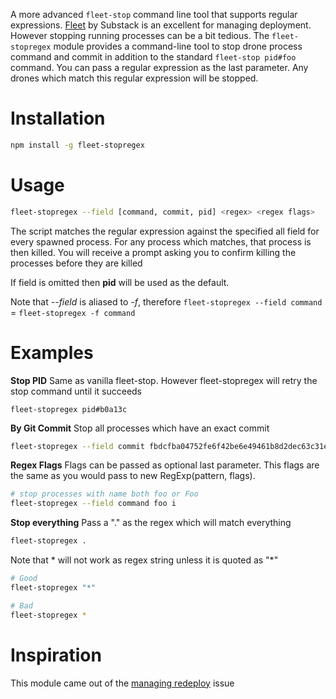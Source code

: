 A more advanced `fleet-stop` command line tool that supports regular expressions. [Fleet](https://github.com/substack/fleet) by Substack is an excellent for managing deployment. However stopping running processes can be a bit tedious. The `fleet-stopregex` module provides a command-line tool to stop drone process command and commit in addition to the standard `fleet-stop pid#foo` command. You can pass a regular expression as the last parameter. Any drones which match this regular expression will be stopped.

# Installation
```bash
npm install -g fleet-stopregex
```

# Usage
```bash
fleet-stopregex --field [command, commit, pid] <regex> <regex flags>
```
The script matches the regular expression against the specified all field for every spawned process. For any process which matches, that process is then killed. You will receive a prompt asking you to confirm killing the processes before they are killed

If field is omitted then **pid** will be used as the default.

Note that *--field* is aliased to *-f*, therefore
`fleet-stopregex --field command` = `fleet-stopregex -f command`

# Examples

**Stop PID**
Same as vanilla fleet-stop. However fleet-stopregex will retry the stop command until it succeeds
```
fleet-stopregex pid#b0a13c
```

**By Git Commit**
Stop all processes which have an exact commit
```bash
fleet-stopregex --field commit fbdcfba04752fe6f42be6e49461b8d2dec63c31e
```

**Regex Flags**
Flags can be passed as optional last parameter. This flags are the same as you would pass to new RegExp(pattern, flags).

```bash
# stop processes with name both foo or Foo
fleet-stopregex --field command foo i
```

**Stop everything**
Pass a "." as the regex which will match everything
```bash
fleet-stopregex .
```

Note that * will not work as regex string unless it is quoted as "*"
```bash
# Good
fleet-stopregex "*"
```
```bash
# Bad
fleet-stopregex *
```

# Inspiration
This module came out of the [managing redeploy](https://github.com/substack/fleet/issues/18) issue
